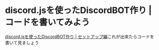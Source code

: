 # discord.jsを使ったDiscordBOT作り | コードを書いてみよう
[discord.jsを使ったDiscordBOT作り | セットアップ編](https://djs-jpn.ga/make/setp1)これが出来たらコードを書いて見ましょう
